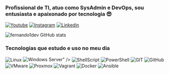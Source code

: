 ### Profissional de TI, atuo como SysAdmin e DevOps, sou entusiasta e apaixonado por tecnologia 😎


[![Youtube](https://img.shields.io/badge/YouTube-FF0000?style=for-the-badge&logo=youtube&logoColor=white)](https://youtube.com/@fernandotech.space.oficial)
[![Instagram](https://img.shields.io/badge/Instagram-E4405F?style=for-the-badge&logo=instagram&logoColor=white)](https://instagram.com/fernandotech.space)
[![Linkedin](https://img.shields.io/badge/LinkedIn-0077B5?style=for-the-badge&logo=linkedin&logoColor=white)](https://www.linkedin.com/in/fernando-henrique-almeida-machado/)

![fernando1dev GitHub stats](https://github-readme-stats.vercel.app/api?username=fernando1dev&show_icons=true&theme=dracula&count_private=true)

### Tecnologias que estudo e uso no meu dia
<div style="display: inline_block">
  <img align="center" alt="Linux" src="https://img.shields.io/badge/Linux-FCC624?style=for-the-badge&logo=linux&logoColor=black" />
  <img alt='Windows Server' src='https://img.shields.io/badge/Windows_Server-100000?style=for-the-badge&logo=Windows Server&logoColor=0D62A7&labelColor=0B61BD&color=0C5EB6'/></a>" />
  <img align="center" alt="ShellScript" src="https://img.shields.io/badge/Shell_Script-121011?style=for-the-badge&logo=gnu-bash&logoColor=white" />
  <img align="center" alt="PowerShell" src="https://img.shields.io/badge/powershell-5391FE?style=for-the-badge&logo=powershell&logoColor=white" />
  <img align="center" alt="GIT" src="https://img.shields.io/badge/GIT-E44C30?style=for-the-badge&logo=git&logoColor=white" />
  <img align="center" alt="GitHub" src="https://img.shields.io/badge/GitHub-100000?style=for-the-badge&logo=github&logoColor=white" />
  <img align="center" alt="VMware" src="https://img.shields.io/badge/VMware-231f20?style=for-the-badge&logo=VMware&logoColor=white" />
  <img align="center" alt="Proxmox" src="https://img.shields.io/badge/Proxmox-E57000?style=for-the-badge&logo=proxmox&logoColor=white" />
  <img align="center" alt="Vagrant" src="https://img.shields.io/badge/Vagrant-1868F2?style=for-the-badge&logo=Vagrant&logoColor=white" />
  <img align="center" alt="Docker" src="https://img.shields.io/badge/Docker-2CA5E0?style=for-the-badge&logo=docker&logoColor=white" />
  <img align="center" alt="Ansible" src="https://img.shields.io/badge/Ansible-000000?style=for-the-badge&logo=ansible&logoColor=white" />
</div><br/>
